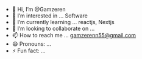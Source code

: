 - 👋 Hi, I’m @Gamzeren
- 👀 I’m interested in ... Software
- 🌱 I’m currently learning ... reactjs, Nextjs
- 💞️ I’m looking to collaborate on ...
- 📫 How to reach me ... gamzerenn55@gmail.com
- 😄 Pronouns: ...
- ⚡ Fun fact: ...

<!---
Gamzeren/Gamzeren is a ✨ special ✨ repository because its `README.md` (this file) appears on your GitHub profile.
You can click the Preview link to take a look at your changes.
--->
